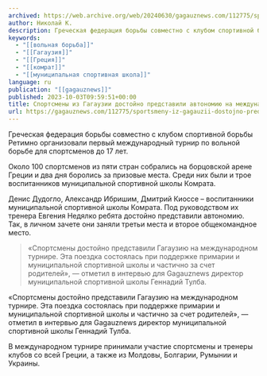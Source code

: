 ```yaml
---
archived: https://web.archive.org/web/20240630/gagauznews.com/112775/sportsmeny-iz-gagauzii-dostojno-predstavili-avtonomiyu-na-mezhdunarodnom-turnire-v-gretsii.html
author: Николай К.
description: Греческая федерация борьбы совместно с клубом спортивной борьбы Ретимно организовали первый международный турнир по вольной борьбе для спортсменов до 17 лет.  Около 100 спортсменов из пяти стран собрались на борцовской арене Греции и два дня боролись за призовые места. Среди них были и трое воспитанников муниципальной спортивной школы Комрата. Денис Дудогло, Александр Ибришим, Дмитрий Киоссе – воспитанники муниципальной спортивной школы Комрата. Под руководством их тренера Евгения Недялко ребята достойно представили автономию. Так, в личном зачете они заняли третьи места и второе общекомандное место. «Спортсмены достойно представили Гагаузию на международном турнире. Эта поездка состоялась при поддержке примарии и муниципальной спортивной школы […]
keywords:
  - "[[вольная борьба]]"
  - "[[Гагаузия]]"
  - "[[Греция]]"
  - "[[комрат]]"
  - "[[муниципальная спортивная школа]]"
language: ru
publication: "[[gagauznews]]"
published: 2023-10-03T09:59:51+00:00
title: Спортсмены из Гагаузии достойно представили автономию на международном турнире в Греции
url: https://gagauznews.com/112775/sportsmeny-iz-gagauzii-dostojno-predstavili-avtonomiyu-na-mezhdunarodnom-turnire-v-gretsii.html
---
```


Греческая федерация борьбы совместно с клубом спортивной борьбы Ретимно организовали первый международный турнир по вольной борьбе для спортсменов до 17 лет.

Около 100 спортсменов из пяти стран собрались на борцовской арене Греции и два дня боролись за призовые места. Среди них были и трое воспитанников муниципальной спортивной школы Комрата.

Денис Дудогло, Александр Ибришим, Дмитрий Киоссе – воспитанники муниципальной спортивной школы Комрата. Под руководством их тренера Евгения Недялко ребята достойно представили автономию. Так, в личном зачете они заняли третьи места и второе общекомандное место.

> «Спортсмены достойно представили Гагаузию на международном турнире.
> Эта поездка состоялась при поддержке примарии и муниципальной спортивной школы и частично за счет родителей», — отметил в интервью для Gagauznews директор муниципальной спортивной школы Геннадий Тулба.

«Спортсмены достойно представили Гагаузию на международном турнире.
Эта поездка состоялась при поддержке примарии и муниципальной спортивной школы и частично за счет родителей», — отметил в интервью для Gagauznews директор муниципальной спортивной школы Геннадий Тулба.

В международном турнире принимали участие спортсмены и тренеры клубов со всей Греции, а также из Молдовы, Болгарии, Румынии и Украины.